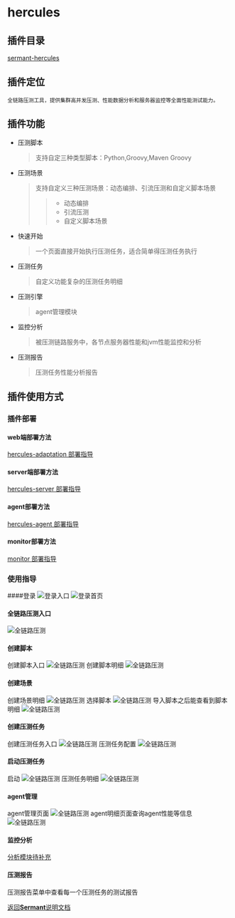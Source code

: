 # hercules

## 插件目录
[sermant-hercules](../../../sermant-plugins/sermant-hercules)

## 插件定位

    全链路压测工具，提供集群高并发压测、性能数据分析和服务器监控等全面性能测试能力。

## 插件功能
* 压测脚本
  > 支持自定三种类型脚本：Python,Groovy,Maven Groovy
* 压测场景
  > 支持自定义三种压测场景：动态编排、引流压测和自定义脚本场景
  >> * 动态编排
  >> * 引流压测
  >> * 自定义脚本场景
* 快速开始
  > 一个页面直接开始执行压测任务，适合简单得压测任务执行
* 压测任务
  > 自定义功能复杂的压测任务明细
* 压测引擎
  > agent管理模块
* 监控分析
  > 被压测链路服务中，各节点服务器性能和jvm性能监控和分析
* 压测报告
  > 压测任务性能分析报告
## 插件使用方式
### 插件部署
#### web端部署方法
[hercules-adaptation 部署指导](../../../sermant-plugins/sermant-hercules/hercules-adaptation/README.md)
#### server端部署方法
[hercules-server 部署指导](../../../sermant-plugins/sermant-hercules/hercules-server/README.md)
#### agent部署方法
[hercules-agent 部署指导](../../../sermant-plugins/sermant-hercules/hercules-server/README.md)
#### monitor部署方法
[monitor 部署指导](../../user-guide/server-monitor/document.md)
### 使用指导
####登录
![登录入口](pictures/login-interface.PNG)
![登录首页](pictures/login-page.PNG)
#### 全链路压测入口
![全链路压测](pictures/system-menu.PNG)
#### 创建脚本
创建脚本入口
![全链路压测](pictures/create-script-interface.PNG)
创建脚本明细
![全链路压测](pictures/create-script-detail.PNG)
#### 创建场景
创建场景明细
![全链路压测](pictures/test-scene.PNG)
选择脚本
![全链路压测](pictures/choose-script.PNG)
导入脚本之后能查看到脚本明细
![全链路压测](pictures/script-detail.PNG)
#### 创建压测任务
创建压测任务入口
![全链路压测](pictures/create-test-interface.PNG)
压测任务配置
![全链路压测](pictures/test-config.PNG)
#### 启动压测任务
启动
![全链路压测](pictures/start-test.PNG)
压测任务明细
![全链路压测](pictures/test-detail.PNG)
#### agent管理
agent管理页面
![全链路压测](pictures/agentmanager.PNG)
agent明细页面查询agent性能等信息
![全链路压测](pictures/agent-detail.PNG)
#### 监控分析
[分析模块待补充]()
#### 压测报告
压测报告菜单中查看每一个压测任务的测试报告

[返回**Sermant**说明文档](../../README.md)
